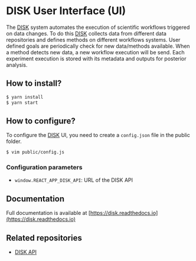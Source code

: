
# DISK User Interface (UI)

The [DISK](https://disk.isi.edu) system automates the execution of scientific workflows triggered 
on data changes. To do this [DISK](https://disk.isi.edu) collects data from different data repositories
and defines methods on different workflows systems. User defined goals are 
periodically check for new data/methods available. When a method detects new data,
a new workflow execution will be send. Each experiment execution is stored with its
metadata and outputs for posterior analysis.

## How to install?


```bash
$ yarn install
$ yarn start
```

## How to configure?

To configure the [DISK](https://disk.isi.edu) UI, you need to create a `config.json` file in the public folder.

```bash
$ vim public/config.js
```

### Configuration parameters

- `window.REACT_APP_DISK_API`: URL of the DISK API

## Documentation

Full documentation is available at [https://disk.readthedocs.io](https://disk.readthedocs.io)

## Related repositories

- [DISK API](https://github.com/KnowledgeCaptureAndDiscovery/DISK-API)
